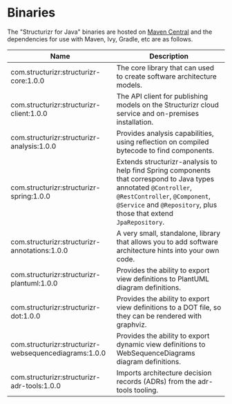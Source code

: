 # Binaries
The "Structurizr for Java" binaries are hosted on [Maven Central](https://repo1.maven.org/maven2/com/structurizr/) and the dependencies for use with Maven, Ivy, Gradle, etc are as follows.

Name                                                  | Description
----------------------------------------------------- | ---------------------------------------------------------------------------------------------------------------------------
com.structurizr:structurizr-core:1.0.0                | The core library that can used to create software architecture models.
com.structurizr:structurizr-client:1.0.0              | The API client for publishing models on the Structurizr cloud service and on-premises installation.
com.structurizr:structurizr-analysis:1.0.0            | Provides analysis capabilities, using reflection on compiled bytecode to find components.
com.structurizr:structurizr-spring:1.0.0              | Extends structurizr-analysis to help find Spring components that correspond to Java types annotated ```@Controller```, ```@RestController```, ```@Component```, ```@Service``` and ```@Repository```, plus those that extend ```JpaRepository```.
com.structurizr:structurizr-annotations:1.0.0         | A very small, standalone, library that allows you to add software architecture hints into your own code.
com.structurizr:structurizr-plantuml:1.0.0            | Provides the ability to export view definitions to PlantUML diagram definitions.
com.structurizr:structurizr-dot:1.0.0                 | Provides the ability to export view definitions to a DOT file, so they can be rendered with graphviz.
com.structurizr:structurizr-websequencediagrams:1.0.0 | Provides the ability to export dynamic view definitions to WebSequenceDiagrams diagram definitions.
com.structurizr:structurizr-adr-tools:1.0.0           | Imports architecture decision records (ADRs) from the adr-tools tooling.